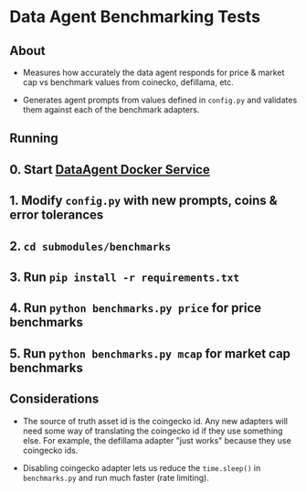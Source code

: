 # Data Agent Benchmarking Tests

## About

- Measures how accurately the data agent responds for price & market cap vs benchmark values from coinecko, defillama, etc.

- Generates agent prompts from values defined in `config.py` and validates them against each of the benchmark adapters.

## Running

## 0. Start [ DataAgent Docker Service](../../../../../Downloads/moragents-main/submodules/moragents_dockers/agents/src/data_agent/README.md)
## 1. Modify `config.py` with new prompts, coins & error tolerances
## 2. `cd submodules/benchmarks`
## 3. Run `pip install -r requirements.txt`
## 4. Run `python benchmarks.py price` for price benchmarks
## 5. Run `python benchmarks.py mcap` for market cap benchmarks

## Considerations

- The source of truth asset id is the coingecko id. Any new adapters will need some way of translating the coingecko id if they use something else. For example, the defillama adapter "just works" because they use coingecko ids.

- Disabling coingecko adapter lets us reduce the `time.sleep()` in `benchmarks.py` and run much faster (rate limiting).
